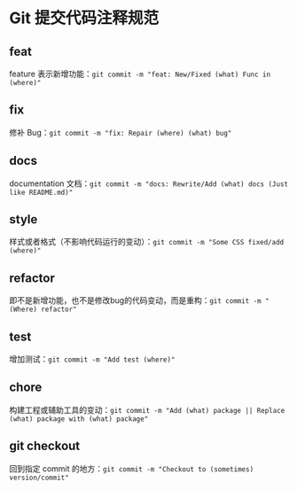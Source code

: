 # Git 提交代码注释规范

## feat

feature 表示新增功能：`git commit -m "feat: New/Fixed (what) Func in (where)"`

## fix

修补 Bug：`git commit -m "fix: Repair (where) (what) bug"`

## docs

documentation 文档：`git commit -m "docs: Rewrite/Add (what) docs (Just like README.md)"`

## style

样式或者格式（不影响代码运行的变动）：`git commit -m "Some CSS fixed/add (where)"`

## refactor

即不是新增功能，也不是修改bug的代码变动，而是重构：`git commit -m "(Where) refactor"`

## test

增加测试：`git commit -m "Add test (where)"`

## chore

构建工程或辅助工具的变动：`git commit -m "Add (what) package || Replace (what) package with (what) package"`

## git checkout

回到指定 commit 的地方：`git commit -m "Checkout to (sometimes) version/commit"`
